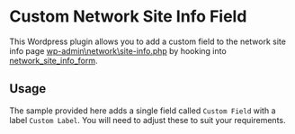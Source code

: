 # Custom Network Site Info Field
This Wordpress plugin allows you to add a custom field to the network site info page [wp-admin\network\site-info.php](https://phpxref.ftwr.co.uk/wordpress/wp-admin/network/site-info.php.html) by hooking into [network_site_info_form](https://developer.wordpress.org/reference/hooks/network_site_info_form/).

## Usage
The sample provided here adds a single field called `Custom Field` with a label `Custom Label`. You will need to adjust these to suit your requirements.
